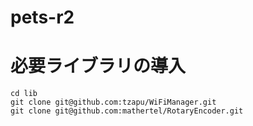 # pets-r2

# 必要ライブラリの導入

```
cd lib
git clone git@github.com:tzapu/WiFiManager.git
git clone git@github.com:mathertel/RotaryEncoder.git
```

